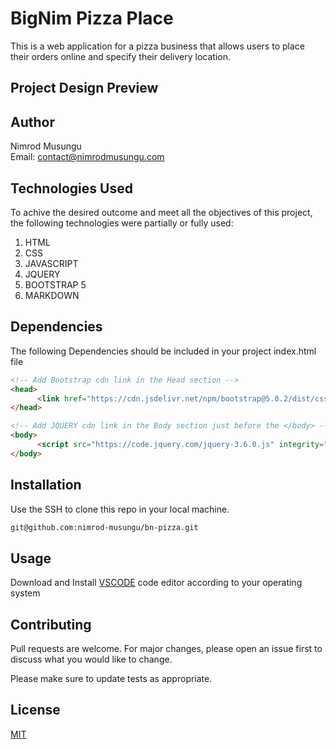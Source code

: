 # BigNim Pizza Place

This is a web application for a pizza business that allows users to place their orders online and specify their delivery location.

## Project Design Preview

<!-- ![Project design preview](assets/delani-studio.jpg) -->

## Author

Nimrod Musungu<br>
Email: contact@nimrodmusungu.com

## Technologies Used
To achive the desired outcome and meet all the objectives of this project, the following technologies were partially or fully used:
1. HTML
2. CSS
3. JAVASCRIPT
4. JQUERY
5. BOOTSTRAP 5
6. MARKDOWN

## Dependencies
The following Dependencies should be included in your project index.html file

```html
<!-- Add Bootstrap cdn link in the Head section -->
<head>
      <link href="https://cdn.jsdelivr.net/npm/bootstrap@5.0.2/dist/css/bootstrap.min.css" rel="stylesheet" integrity="sha384-EVSTQN3/azprG1Anm3QDgpJLIm9Nao0Yz1ztcQTwFspd3yD65VohhpuuCOmLASjC" crossorigin="anonymous">
</head>

<!-- Add JQUERY cdn link in the Body section just before the </body> -->
<body>
      <script src="https://code.jquery.com/jquery-3.6.0.js" integrity="sha256-H+K7U5CnXl1h5ywQfKtSj8PCmoN9aaq30gDh27Xc0jk=" crossorigin="anonymous"></script>
</body>
```

## Installation

Use the SSH to clone this repo in your local machine.

```bash
git@github.com:nimrod-musungu/bn-pizza.git
```

## Usage

Download and Install [VSCODE](https://code.visualstudio.com/download) code editor according to your operating system

## Contributing
Pull requests are welcome. For major changes, please open an issue first to discuss what you would like to change.

Please make sure to update tests as appropriate.

## License
[MIT](https://choosealicense.com/licenses/mit/)